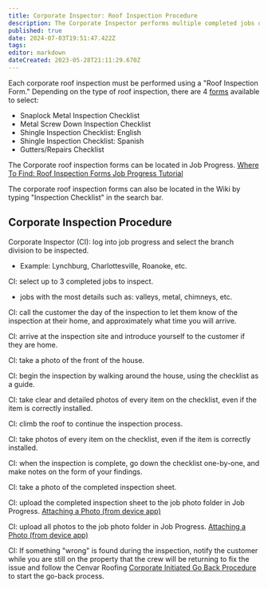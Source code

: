 ```yaml
---
title: Corporate Inspector: Roof Inspection Procedure
description: The Corporate Inspector performs multiple completed jobs daily using the following corporate roof inspection procedure. 
published: true
date: 2024-07-03T19:51:47.422Z
tags: 
editor: markdown
dateCreated: 2023-05-28T21:11:29.670Z
---
```


Each corporate roof inspection must be performed using a "Roof Inspection Form." Depending on the type of roof inspection, there are 4 [forms](https://wiki.cenvarroofing.com/i/109) available to select:

-   Snaplock Metal Inspection Checklist
-   Metal Screw Down Inspection Checklist
-   Shingle Inspection Checklist: English
-   Shingle Inspection Checklist: Spanish
-   Gutters/Repairs Checklist

The Corporate roof inspection forms can be located in Job Progress. [Where To Find: Roof Inspection Forms Job Progress Tutorial](https://wiki.cenvarroofing.com/i/101)

The corporate roof inspection forms can also be located in the Wiki by typing "Inspection Checklist" in the search bar.

## **Corporate Inspection Procedure**

Corporate Inspector (CI): log into job progress and select the branch division to be inspected.

-   Example: Lynchburg, Charlottesville, Roanoke, etc.

CI: select up to 3 completed jobs to inspect.

-   jobs with the most details such as: valleys, metal, chimneys, etc.

CI: call the customer the day of the inspection to let them know of the inspection at their home, and approximately what time you will arrive.

CI: arrive at the inspection site and introduce yourself to the customer if they are home.

CI: take a photo of the front of the house.

CI: begin the inspection by walking around the house, using the checklist as a guide.

CI: take clear and detailed photos of every item on the checklist, even if the item is correctly installed.

CI: climb the roof to continue the inspection process.

CI: take photos of every item on the checklist, even if the item is correctly installed.

CI: when the inspection is complete, go down the checklist one-by-one, and make notes on the form of your findings.

CI: take a photo of the completed inspection sheet.

CI: upload the completed inspection sheet to the job photo folder in Job Progress. [Attaching a Photo (from device app)](https://wiki.cenvarroofing.com/i/73)

CI: upload all photos to the job photo folder in Job Progress. [Attaching a Photo (from device app)](https://wiki.cenvarroofing.com/i/73)

CI: If something "wrong" is found during the inspection, notify the customer while you are still on the property that the crew will be returning to fix the issue and follow the Cenvar Roofing [Corporate Initiated Go Back Procedure](https://wiki.cenvarroofing.com/i/157) to start the go-back process.